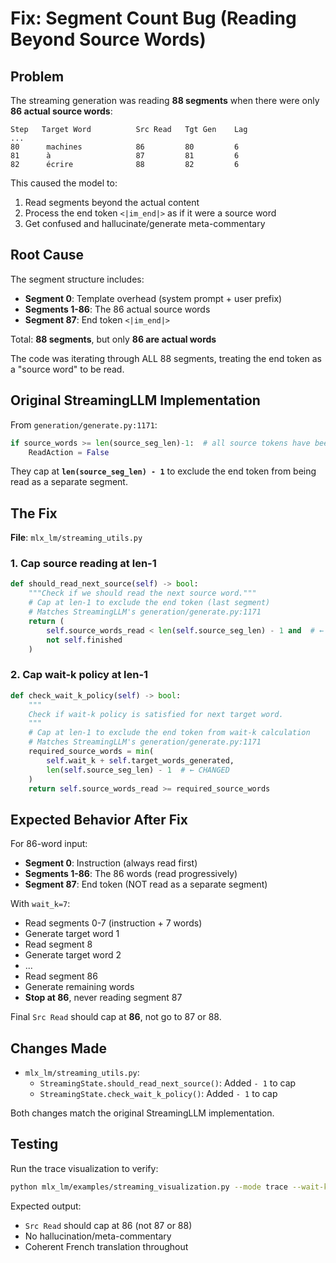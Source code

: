 # Fix: Segment Count Bug (Reading Beyond Source Words)

## Problem

The streaming generation was reading **88 segments** when there were only **86 actual source words**:

```
Step   Target Word          Src Read   Tgt Gen    Lag
...
80      machines            86         80         6
81      à                   87         81         6
82      écrire              88         82         6
```

This caused the model to:
1. Read segments beyond the actual content
2. Process the end token `<|im_end|>` as if it were a source word
3. Get confused and hallucinate/generate meta-commentary

## Root Cause

The segment structure includes:
- **Segment 0**: Template overhead (system prompt + user prefix)
- **Segments 1-86**: The 86 actual source words
- **Segment 87**: End token `<|im_end|>`

Total: **88 segments**, but only **86 are actual words**

The code was iterating through ALL 88 segments, treating the end token as a "source word" to be read.

## Original StreamingLLM Implementation

From `generation/generate.py:1171`:

```python
if source_words >= len(source_seg_len)-1:  # all source tokens have been loaded, '-1' to remove instruct
    ReadAction = False
```

They cap at **`len(source_seg_len) - 1`** to exclude the end token from being read as a separate segment.

## The Fix

**File**: `mlx_lm/streaming_utils.py`

### 1. Cap source reading at len-1

```python
def should_read_next_source(self) -> bool:
    """Check if we should read the next source word."""
    # Cap at len-1 to exclude the end token (last segment)
    # Matches StreamingLLM's generation/generate.py:1171
    return (
        self.source_words_read < len(self.source_seg_len) - 1 and  # ← CHANGED
        not self.finished
    )
```

### 2. Cap wait-k policy at len-1

```python
def check_wait_k_policy(self) -> bool:
    """
    Check if wait-k policy is satisfied for next target word.
    """
    # Cap at len-1 to exclude the end token from wait-k calculation
    # Matches StreamingLLM's generation/generate.py:1171
    required_source_words = min(
        self.wait_k + self.target_words_generated,
        len(self.source_seg_len) - 1  # ← CHANGED
    )
    return self.source_words_read >= required_source_words
```

## Expected Behavior After Fix

For 86-word input:
- **Segment 0**: Instruction (always read first)
- **Segments 1-86**: The 86 words (read progressively)
- **Segment 87**: End token (NOT read as a separate segment)

With `wait_k=7`:
- Read segments 0-7 (instruction + 7 words)
- Generate target word 1
- Read segment 8
- Generate target word 2
- ...
- Read segment 86
- Generate remaining words
- **Stop at 86**, never reading segment 87

Final `Src Read` should cap at **86**, not go to 87 or 88.

## Changes Made

- `mlx_lm/streaming_utils.py`:
  - `StreamingState.should_read_next_source()`: Added `- 1` to cap
  - `StreamingState.check_wait_k_policy()`: Added `- 1` to cap

Both changes match the original StreamingLLM implementation.

## Testing

Run the trace visualization to verify:

```bash
python mlx_lm/examples/streaming_visualization.py --mode trace --wait-k 7
```

Expected output:
- `Src Read` should cap at 86 (not 87 or 88)
- No hallucination/meta-commentary
- Coherent French translation throughout
